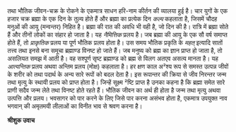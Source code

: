 तथा भौतिक जीवन-चक्र के रोकने के एकमात्र साधन हरि-नाम कीर्तन की व्यालया हुई है। चार युगों के एक हजार चक्र ब्रह्मा के एक दिन के तुल्य होते हैं और ब्रह्मा का प्रत्येक दिन *कल्प* कहलाता है, जिसमें चौदह मनुओं की आयु (मन्वन्तर) निहित है। ब्रह्मा की रात की अवधि भी वही है, जो दिन की है। रात्रि में ब्रह्मा सोते हैं और तीनों लोकों का संहार हो जाता है। यह *नैमित्तिक* प्रलय है। जब ब्रह्मा की आयु के एक सौ वर्ष समाप्त होते हैं, तो *प्राकृतिक* प्रलय या पूर्ण भौतिक प्रलय होता है। उस समय भौतिक प्रकृति के *महत्* इत्यादि सातों तत्त्व तथा इनसे बना समूचा ब्रह्माण्ड विनष्ट हो जाते हैं। जब मनुष्य को ब्रह्म का ज्ञान प्राप्त हो जाता है, तो असलियत समझ में आती है। वह सश्पूर्ण सृष्ट ब्रह्माण्ड को ब्रह्म से विलग अतएव असत्य मानता है। यह *आत्यन्तिक* प्रलय अथवा अन्तिम प्रलय (मोक्ष) कहलाता है। हर क्षण काल अ²श्य रूप से समस्त उत्पन्न जीवों के शरीर को तथा पदार्थ के अन्य सारे रूपों को बदल देता है। इस रूपान्तर की क्रिया से जीव निरन्तर जन्म तथा मृत्यु के स्थायी प्रलय को प्राप्त होता है। जिन्हें सूक्ष्म ²ष्टि प्राप्त है उनका कहना है कि ब्रह्मा समेत सारे प्राणी सदैव जन्म लेते तथा विनष्ट होते रहते हैं। भौतिक जीवन का अर्थ ही होता है जन्म तथा मृत्यु अथवा उत्पत्ति और प्रलय। भवसागर को पार करने के लिए जिसे पार करना असंभव होता है, एकमात्र उपयुक्त नाव भगवान् की अमृतमयी लीलाओं का विनीत भाव से श्रवण करना है।  

**श्रीशुक उवाच** 